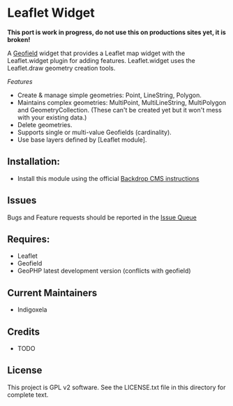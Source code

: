 # Leaflet Widget

**This port is work in progress, do not use this on productions sites yet,
it is broken!**

A [Geofield](https://backdropcms.org/project/geofield) widget that provides a
Leaflet map widget with the Leaflet.widget plugin for adding features.
Leaflet.widget uses the Leaflet.draw geometry creation tools.

*Features*

- Create & manage simple geometries: Point, LineString, Polygon.
- Maintains complex geometries: MultiPoint, MultiLineString, MultiPolygon and
  GeometryCollection. (These can't be created yet but it won't mess with your
  existing data.)
- Delete geometries.
- Supports single or multi-value Geofields (cardinality).
- Use base layers defined by [Leaflet module].

## Installation:

- Install this module using the official 
  [Backdrop CMS instructions](https://backdropcms.org/guide/modules)


## Issues

Bugs and Feature requests should be reported in the 
[Issue Queue](https://github.com/backdrop-contrib/leaflet_widget/issues)


## Requires:

- Leaflet
- Geofield
- GeoPHP latest development version (conflicts with geofield)

## Current Maintainers

- Indigoxela

## Credits

- TODO

## License

This project is GPL v2 software. See the LICENSE.txt file in this directory for complete text.
